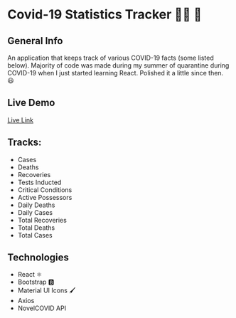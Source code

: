 # Covid-19 Statistics Tracker 👨‍🔬 🧫

## General Info

An application that keeps track of various COVID-19 facts (some listed below). Majority of code was made during my summer of quarantine during COVID-19 when I just started learning React. Polished it a little since then. 😃

## Live Demo

[Live Link](https://covid-19-app-fe01f.web.app)

## Tracks:

- Cases
- Deaths
- Recoveries
- Tests Inducted
- Critical Conditions
- Active Possessors
- Daily Deaths
- Daily Cases
- Total Recoveries
- Total Deaths
- Total Cases

## Technologies

- React ⚛️
- Bootstrap 🅱️
- Material UI Icons 🖌️
- Axios
- NovelCOVID API
